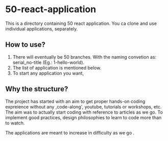 # 50-react-application

This is a directory containing 50 react application. You ca clone and use individual applications, separately.

## How to use?

1. There will eventually be 50 branches. With the naming convetion as: serial_no-title (Eg.: 1-hello-world).
2. The list of application is mentioned below.
3. To start any application you want,

## Why the structure?

The project has started with an aim to get proper hands-on coding expreience without any ,code-along', youtube, tutorials or workshops, etc. The aim was to actually start coding with reference to articles as we go. To implement good practices, design philosophies to learn to code more than to watch.

The applications are meant to increase in difficulty as we go .